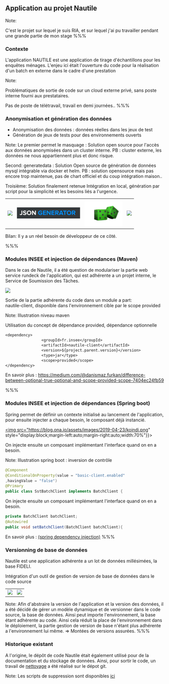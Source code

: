 <!-- .slide: data-background-image="images/nautilus.svg" data-background-size="900px" class="chapter" -->

## Application au projet Nautile

Note:

C'est le projet sur lequel je suis RIA, et sur lequel j'ai pu travailler pendant une grande partie de mon stage
%%%

<!-- .slide: data-background-image="images/nautilus.svg" data-background-size="600px" class="slide" -->
### Contexte
L'application NAUTILE est une application de tirage d'échantillons pour les enquêtes ménages.
L'enjeu ici était l'ouverture du code pour la réalisation d'un batch en externe dans le cadre d'une prestation

Note:

Problématiques de sortie de code sur un cloud externe privé, sans poste interne fourni aux prestataires.

 Pas de poste de télétravail, travail en demi journées..
%%%


<!-- .slide: data-background-image="images/nautilus.svg" data-background-size="600px" class="slide" -->
### Anonymisation et génération des données
- Anonymisation des données : données réelles dans les jeux de test
- Génération de jeux de tests pour des environnements ouverts

Note:
Le premier permet le masquage :
Solution open source pour l'accès aux données anonymisées dans un cluster interne.
PB : cluster externe, les données ne nous appartiennent plus et donc risque.

Second: 
generatedata :
Solution Open source de génération de données mysql intégrable via docker et helm.
PB : solution opensource mais pas encore trop maintenue, pas de chart officiel et du coup intégration maison..

Troisième:
Solution finalement retenue
Intégration en local, génération par script pour la simplicité et les besoins liés a l'urgence.


<table>
            <tr>
              <td>
                <a href="https://postgresql-anonymizer.readthedocs.io/en/stable/" target="_blank">
                  <img src="https://assets.gitlab-static.net/uploads/-/system/project/avatar/7709206/carre.png?width=64" style="width: 70px;" />
                </a>
              </td>
              <td>
                <a href="https://www.json-generator.com/" target="_blank">
                  <img src="images/js.png" style="width: 200px;" />
                </a>
              </td>
              <td>
                <a href="https://github.com/benkeen/generatedata" target="_blank">
                  <img src="images/generatedData.png" style="width: 120px;" />
                </a>
              </td>
             <td>
                <a href="https://www.techonthenet.com/postgresql/functions/random.php" target="_blank">
                  <img src="https://www.postgresql.org/media/img/about/press/elephant.png" style="width: 80px;" />
                </a>
              </td>
            </tr>
</table>

Bilan: 
Il y a un réel besoin de développeur de ce côté.

%%%

<!-- .slide: data-background-image="images/nautilus.svg" data-background-size="600px" class="slide" -->

### Modules INSEE et injection de dépendances (Maven)

Dans le cas de Nautile, il a été question de modulariser la partie web service rundeck de l'application, qui est adhérente a un projet interne, le Service de Soumission des Tâches.
<a href="https://maven.apache.org/guides/introduction/introduction-to-the-pom.html" target="_blank">

<img src="https://miro.medium.com/max/361/1*ofAgWwHK0rEkAtOkp_EZ2w.png" style="display:block;margin-left:auto;margin-right:auto;">

</a>

Sortie de la partie adhérente du code dans un module a part: <br/>
nautile-client, disponible dans l'environnement cible par le scope provided


Note:
Illustration niveau maven

Utilisation du concept de dépendance provided, dépendance optionnelle

```xml:
<dependency>
                <groupId>fr.insee</groupId>
                <artifactId>nautile-client</artifactId>
                <version>${project.parent.version}</version>
                <type>jar</type>
                <scope>provided</scope>
</dependency>
```

En savoir plus : https://medium.com/@danismaz.furkan/difference-between-optional-true-optional-and-scope-provided-scope-7404ec24fb59

%%%
<!-- .slide: data-background-image="images/nautilus.svg" data-background-size="600px" class="slide" -->
### Modules INSEE et injection de dépendances (Spring boot)
Spring permet de définir un contexte initialisé au lancement de l'application, pour ensuite injecter a chaque besoin, le composant déjà instancié.  
<a href="https://docs.spring.io/spring-boot/docs/current/api/org/springframework/boot/autoconfigure/condition/ConditionalOnProperty.html" target="_blank">

<img src="https://blog.ona.io/assets/images/2019-04-23/koindi.png" style="display:block;margin-left:auto;margin-right:auto;width:70%"}}>
</a>

On injecte ensuite un composant implémentant l'interface quand on en a besoin.


Note:
Illustration spring boot : inversion de contrôle

<a href="https://docs.spring.io/spring-boot/docs/current/api/org/springframework/boot/autoconfigure/condition/ConditionalOnProperty.html" target="_blank">

```java
@Component
@ConditionalOnProperty(value = "basic-client.enabled"
,havingValue = "false")
@Primary
public class SstBatchClient implements BatchClient {
``` 
</a>

On injecte ensuite un composant implémentant l'interface quand on en a besoin.
<a href="https://docs.spring.io/spring-framework/docs/current/javadoc-api/org/springframework/beans/factory/annotation/Autowired.html" target="_blank">

```java
private BatchClient batchClient;
@Autowired
public void setBatchClient(BatchClient batchClient){
```

</a>

En savoir plus : [(spring dependency injection)](https://medium.com/@mohamed.elhamra/spring-dependency-injection-d4676390d314)
%%%

<!-- .slide: data-background-image="images/nautilus.svg" data-background-size="600px" class="slide" -->
### Versionning de base de données

Nautile est une application adhérente a un lot de données millésimées, la base FIDELI. <br/>

Intégration d'un outil de gestion de version de base de données dans le code source

<table>
            <tr>
              <td>
                <a href="https://www.liquibase.org/" target="_blank">
                  <img src="https://www.liquibase.org/wp-content/themes/liquibase/assets/img/cta-icon-org.svg" style="width: 70px;" />
                </a>
              </td>
              <td>
                <a href="https://github.com/flyway/flyway" target="_blank">
                  <img src="https://flywaydb.org/assets/logo/flyway-logo-tm.png" style="width: 120px;" />
                </a>
              </td>
            </tr>
</table>


Note:
Afin d'abstraire la version de l'application et la version des données, il a été décidé de gérer un modèle dynamique 
et de versionner dans le code source, la base de données. Ainsi peut importe l'environnement, la base étant adhérente au code.
Ainsi cela réduit la place de l'environnement dans le déploiement, la partie gestion de version de base n'étant plus adhérente a l'environnement lui même. 
=> Montées de versions assurées.
%%%

<!-- .slide: data-background-image="images/nautilus.svg" data-background-size="600px" class="slide" -->
### Historique existant
A l'origine, le dépôt de code Nautile était également utilisé pour de la documentation et du stockage de données. Ainsi, pour sortir le code, un travail de <a href="https://rtyley.github.io/bfg-repo-cleaner/" target="_blank">nettoyage</a> a été réalisé sur le dépot git.


Note:
Les scripts de suppression sont disponibles <a href="static/suppression-script.md" target="_blank">ici</a>
